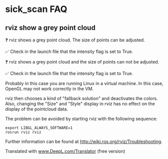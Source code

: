 # sick_scan FAQ

## rviz show a grey point cloud 

:question: rviz shows a grey point cloud. The size of points can be adjusted.

:white_check_mark: Check in the launch file that the intensity flag is set to True. 

:question: rviz shows a grey point cloud and the size of points can not be adjusted.

:white_check_mark: Check in the launch file that the intensity flag is set to True. 

Probably in this case you are running Linux in a virtual machine. In this case, OpenGL may not work correctly in the VM. 

rviz then chooses a kind of "fallback solution" and deactivates the colors. 
Also, changing the "Size" and "Style" display in rviz has no effect on the display of the pointcloud data.

The problem can be avoided by starting rviz with the following sequence: 

```
export LIBGL_ALWAYS_SOFTWARE=1 
rosrun rviz rviz 
```

Further information can be found at http://wiki.ros.org/rviz/Troubleshooting. 


Translated with www.DeepL.com/Translator (free version)
